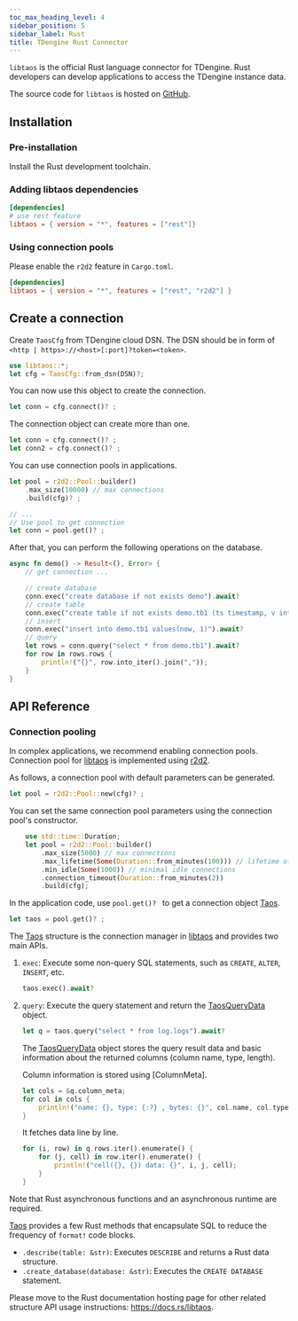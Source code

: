 ```yaml
---
toc_max_heading_level: 4
sidebar_position: 5
sidebar_label: Rust
title: TDengine Rust Connector
---
```



`libtaos` is the official Rust language connector for TDengine. Rust developers can develop applications to access the TDengine instance data.

The source code for `libtaos` is hosted on [GitHub](https://github.com/taosdata/libtaos-rs).

## Installation

### Pre-installation
  
Install the Rust development toolchain.

### Adding libtaos dependencies

```toml
[dependencies]
# use rest feature
libtaos = { version = "*", features = ["rest"]}
```

### Using connection pools

Please enable the `r2d2` feature in `Cargo.toml`.

```toml
[dependencies]
libtaos = { version = "*", features = ["rest", "r2d2"] }
```

## Create a connection

Create `TaosCfg` from TDengine cloud DSN. The DSN should be in form of `<http | https>://<host>[:port]?token=<token>`.

```rust
use libtaos::*;
let cfg = TaosCfg::from_dsn(DSN)?;
```

You can now use this object to create the connection.

```rust
let conn = cfg.connect()? ;
```

The connection object can create more than one.

```rust
let conn = cfg.connect()? ;
let conn2 = cfg.connect()? ;
```

You can use connection pools in applications.

```rust
let pool = r2d2::Pool::builder()
    .max_size(10000) // max connections
    .build(cfg)? ;

// ...
// Use pool to get connection
let conn = pool.get()? ;
```

After that, you can perform the following operations on the database.

```rust
async fn demo() -> Result<(), Error> {
    // get connection ...

    // create database
    conn.exec("create database if not exists demo").await?
    // create table
    conn.exec("create table if not exists demo.tb1 (ts timestamp, v int)").await?
    // insert
    conn.exec("insert into demo.tb1 values(now, 1)").await?
    // query
    let rows = conn.query("select * from demo.tb1").await?
    for row in rows.rows {
        println!("{}", row.into_iter().join(","));
    }
}
```

## API Reference

### Connection pooling

In complex applications, we recommend enabling connection pools. Connection pool for [libtaos] is implemented using [r2d2].

As follows, a connection pool with default parameters can be generated.

```rust
let pool = r2d2::Pool::new(cfg)? ;
```

You can set the same connection pool parameters using the connection pool's constructor.

```rust
    use std::time::Duration;
    let pool = r2d2::Pool::builder()
        .max_size(5000) // max connections
        .max_lifetime(Some(Duration::from_minutes(100))) // lifetime of each connection
        .min_idle(Some(1000)) // minimal idle connections
        .connection_timeout(Duration::from_minutes(2))
        .build(cfg);
```

In the application code, use `pool.get()? ` to get a connection object [Taos].

```rust
let taos = pool.get()? ;
```

The [Taos] structure is the connection manager in [libtaos] and provides two main APIs.

1. `exec`: Execute some non-query SQL statements, such as `CREATE`, `ALTER`, `INSERT`, etc.

    ```rust
    taos.exec().await?
    ```

2. `query`: Execute the query statement and return the [TaosQueryData] object.

    ```rust
    let q = taos.query("select * from log.logs").await?
    ```

    The [TaosQueryData] object stores the query result data and basic information about the returned columns (column name, type, length).

    Column information is stored using [ColumnMeta].

    ```rust
    let cols = &q.column_meta;
    for col in cols {
        println!("name: {}, type: {:?} , bytes: {}", col.name, col.type_, col.bytes);
    }
    ```

    It fetches data line by line.

    ```rust
    for (i, row) in q.rows.iter().enumerate() {
        for (j, cell) in row.iter().enumerate() {
            println!("cell({}, {}) data: {}", i, j, cell);
        }
    }
    ```

Note that Rust asynchronous functions and an asynchronous runtime are required.

[Taos] provides a few Rust methods that encapsulate SQL to reduce the frequency of `format!` code blocks.

- `.describe(table: &str)`: Executes `DESCRIBE` and returns a Rust data structure.
- `.create_database(database: &str)`: Executes the `CREATE DATABASE` statement.


Please move to the Rust documentation hosting page for other related structure API usage instructions: <https://docs.rs/libtaos>.

[libtaos]: https://github.com/taosdata/libtaos-rs
[tdengine]: https://github.com/taosdata/TDengine
[r2d2]: https://crates.io/crates/r2d2
[TaosCfg]: https://docs.rs/libtaos/latest/libtaos/struct.TaosCfg.html
[Taos]: https://docs.rs/libtaos/latest/libtaos/struct.Taos.html
[TaosQueryData]: https://docs.rs/libtaos/latest/libtaos/field/struct.TaosQueryData.html
[Field]: https://docs.rs/libtaos/latest/libtaos/field/enum.Field.html
